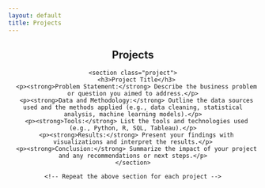 ```yaml
---
layout: default
title: Projects
---
```


<header class="projects">
  <div class="container">
    <h2>Projects</h2>

    <section class="project">
      <h3>Project Title</h3>
      <p><strong>Problem Statement:</strong> Describe the business problem or question you aimed to address.</p>
      <p><strong>Data and Methodology:</strong> Outline the data sources used and the methods applied (e.g., data cleaning, statistical analysis, machine learning models).</p>
      <p><strong>Tools:</strong> List the tools and technologies used (e.g., Python, R, SQL, Tableau).</p>
      <p><strong>Results:</strong> Present your findings with visualizations and interpret the results.</p>
      <p><strong>Conclusion:</strong> Summarize the impact of your project and any recommendations or next steps.</p>
    </section>

    <!-- Repeat the above section for each project -->

  </div>
</header>
